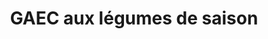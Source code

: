 ---
title: "GAEC aux légumes de saison"
url: /veigy-foncenex/gaec-aux-legumes-de-saison/
shop: Hofladen
---